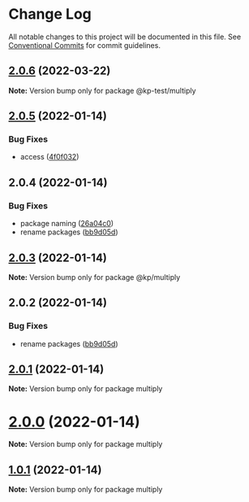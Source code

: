 # Change Log

All notable changes to this project will be documented in this file.
See [Conventional Commits](https://conventionalcommits.org) for commit guidelines.

## [2.0.6](https://github.com/kevinpagtakhan/calculator-js/compare/@kp-test/multiply@2.0.5...@kp-test/multiply@2.0.6) (2022-03-22)

**Note:** Version bump only for package @kp-test/multiply





## [2.0.5](https://github.com/kevinpagtakhan/calculator-js/compare/@kp-test/multiply@2.0.4...@kp-test/multiply@2.0.5) (2022-01-14)


### Bug Fixes

* access ([4f0f032](https://github.com/kevinpagtakhan/calculator-js/commit/4f0f0327f105f5c206b32ca1d9b15ee542fd927e))





## 2.0.4 (2022-01-14)


### Bug Fixes

* package naming ([26a04c0](https://github.com/kevinpagtakhan/calculator-js/commit/26a04c0df308ac546c9c1c65702cdb1503d87856))
* rename packages ([bb9d05d](https://github.com/kevinpagtakhan/calculator-js/commit/bb9d05d8e9c56bc35e32819ae9f934a56f1602c7))





## [2.0.3](https://github.com/kevinpagtakhan/calculator-js/compare/@kp/multiply@2.0.2...@kp/multiply@2.0.3) (2022-01-14)

**Note:** Version bump only for package @kp/multiply





## 2.0.2 (2022-01-14)


### Bug Fixes

* rename packages ([bb9d05d](https://github.com/kevinpagtakhan/calculator-js/commit/bb9d05d8e9c56bc35e32819ae9f934a56f1602c7))





## [2.0.1](https://github.com/kevinpagtakhan/calculator-js/compare/multiply@2.0.0...multiply@2.0.1) (2022-01-14)

**Note:** Version bump only for package multiply





# [2.0.0](https://github.com/kevinpagtakhan/calculator-js/compare/multiply@1.0.1...multiply@2.0.0) (2022-01-14)

**Note:** Version bump only for package multiply





## [1.0.1](https://github.com/kevinpagtakhan/calculator-js/compare/multiply@1.0.0...multiply@1.0.1) (2022-01-14)

**Note:** Version bump only for package multiply
